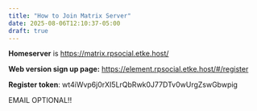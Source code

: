 ```yaml
---
title: "How to Join Matrix Server"
date: 2025-08-06T12:10:37-05:00
draft: true
---
```

**Homeserver** is https://matrix.rpsocial.etke.host/ 

**Web version sign up page:** https://element.rpsocial.etke.host/#/register

**Register token**: wt4iWvp6j0rXI5LrQbRwk0J77DTv0wUrgZswGbwpig

EMAIL OPTIONAL!!

